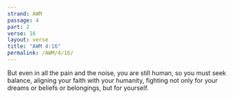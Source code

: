 ```yaml
---
strand: AWM
passage: 4
part: 2
verse: 16
layout: verse
title: "AWM 4:16"
permalink: /AWM/4/16/
---
```

But even in all the pain and the noise, you are still human, so you must seek balance, aligning your faith with your humanity, fighting not only for your dreams or beliefs or belongings, but for yourself.
